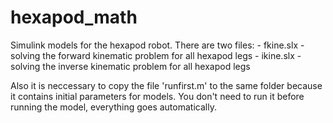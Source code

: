 # hexapod_math
Simulink models for the hexapod robot. 
There are two files:
    - fkine.slx - solving the forward kinematic problem for all hexapod legs
    - ikine.slx - solving the inverse kinematic problem for all hexapod legs
    
Also it is neccessary to copy the file 'runfirst.m' to the same folder because it contains initial parameters for models. You don't need to run it before running the model, everything goes automatically.
